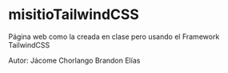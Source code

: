 # misitioTailwindCSS

Página web como la creada en clase pero usando el Framework TailwindCSS

Autor: Jácome Chorlango Brandon Elías
